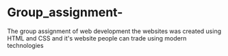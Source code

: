 # Group_assignment-
The group assignment of web development the websites was created using HTML and CSS  and it's website people can trade using modern technologies 
